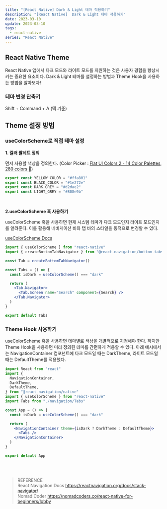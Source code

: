 ```yaml
---
title: "[React Native] Dark & Light 테마 적용하기"
description: "[React Native]  Dark & Light 테마 적용하기"
date: 2023-03-10
update: 2023-03-10
tags:
  - react-native
series: "React Native"
---
```


## React Native Theme

React Native 앱에서 다크 모드와 라이트 모드를 지원하는 것은 사용자 경험을 향상시키는 중요한 요소이다. Dark & Light 테마를 설정하는 방법과 Theme Hook을 사용하는 방법을 알아보자!

### 테마 변경 단축키

Shift + Command + A (맥 기준)

## Theme 설정 방법

### useColorScheme로 직접 테마 설정

**1. 컬러 팔레트 정의**

먼저 사용할 색상을 정의한다. (Color Picker : [Flat UI Colors 2 - 14 Color Palettes, 280 colors 🎨](https://flatuicolors.com/))

```jsx
export const YELLOW_COLOR = "#ffa801"
export const BLACK_COLOR = "#1e272e"
export const DARK_GREY = "#d2dae2"
export const LIGHT_GREY = "#808e9b"
```

<br/>

**2.useColorScheme 훅 사용하기**

useColorScheme 훅을 사용하면 현재 시스템 테마가 다크 모드인지 라이트 모드인지를 알려준다. 이를 활용해 네비게이션 바와 탭 바의 스타일을 동적으로 변경할 수 있다.

[useColorScheme Docs](https://reactnative.dev/docs/usecolorscheme)

```jsx
import { useColorScheme } from "react-native"
import { createBottomTabNavigator } from "@react-navigation/bottom-tabs"

const Tab = createBottomTabNavigator()

const Tabs = () => {
  const isDark = useColorScheme() === "dark"

  return (
    <Tab.Navigator>
      <Tab.Screen name="Search" component={Search} />
    </Tab.Navigator>
  )
}

export default Tabs
```

### Theme Hook 사용하기

useColorScheme 훅을 사용하면 테마별로 색상을 개별적으로 지정해야 한다. 하지만 Theme Hook을 사용하면 미리 정의된 테마를 간편하게 적용할 수 있다. 아래 예시에서는 NavigationContainer 컴포넌트에 다크 모드일 때는 DarkTheme, 라이트 모드일 때는 DefaultTheme를 적용했다.

```jsx
import React from "react"
import {
  NavigationContainer,
  DarkTheme,
  DefaultTheme,
} from "@react-navigation/native"
import { useColorScheme } from "react-native"
import Tabs from "./navigation/Tabs"

const App = () => {
  const isDark = useColorScheme() === "dark"

  return (
    <NavigationContainer theme={isDark ? DarkTheme : DefaultTheme}>
      <Tabs />
    </NavigationContainer>
  )
}

export default App
```

<br/>
<br/>

> REFERENCE <br/>
> React Navigation Docs https://reactnavigation.org/docs/stack-navigator/ <br/> Nomad Coder https://nomadcoders.co/react-native-for-beginners/lobby
